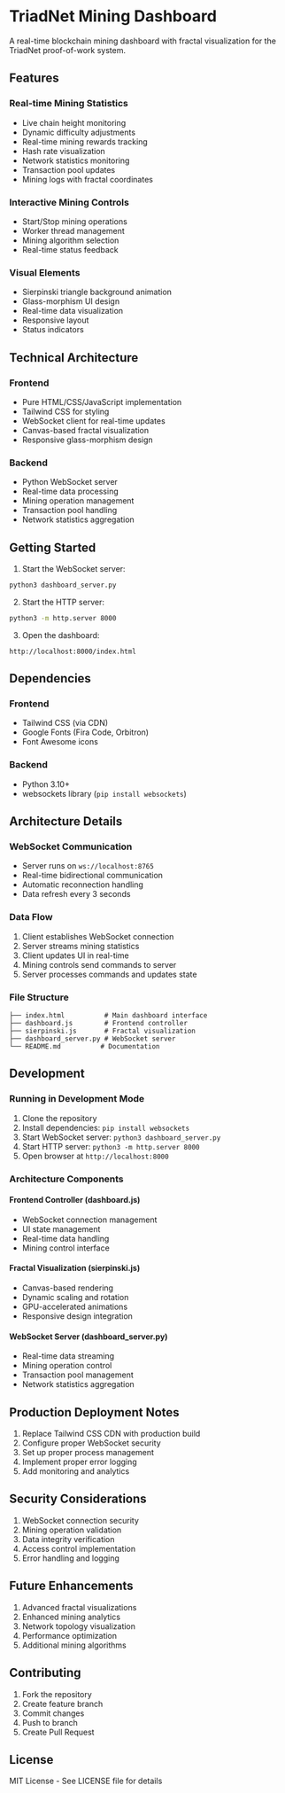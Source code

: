 # TriadNet Mining Dashboard

A real-time blockchain mining dashboard with fractal visualization for the TriadNet proof-of-work system.

## Features

### Real-time Mining Statistics
- Live chain height monitoring
- Dynamic difficulty adjustments
- Real-time mining rewards tracking
- Hash rate visualization
- Network statistics monitoring
- Transaction pool updates
- Mining logs with fractal coordinates

### Interactive Mining Controls
- Start/Stop mining operations
- Worker thread management
- Mining algorithm selection
- Real-time status feedback

### Visual Elements
- Sierpinski triangle background animation
- Glass-morphism UI design
- Real-time data visualization
- Responsive layout
- Status indicators

## Technical Architecture

### Frontend
- Pure HTML/CSS/JavaScript implementation
- Tailwind CSS for styling
- WebSocket client for real-time updates
- Canvas-based fractal visualization
- Responsive glass-morphism design

### Backend
- Python WebSocket server
- Real-time data processing
- Mining operation management
- Transaction pool handling
- Network statistics aggregation

## Getting Started

1. Start the WebSocket server:
```bash
python3 dashboard_server.py
```

2. Start the HTTP server:
```bash
python3 -m http.server 8000
```

3. Open the dashboard:
```
http://localhost:8000/index.html
```

## Dependencies

### Frontend
- Tailwind CSS (via CDN)
- Google Fonts (Fira Code, Orbitron)
- Font Awesome icons

### Backend
- Python 3.10+
- websockets library (`pip install websockets`)

## Architecture Details

### WebSocket Communication
- Server runs on `ws://localhost:8765`
- Real-time bidirectional communication
- Automatic reconnection handling
- Data refresh every 3 seconds

### Data Flow
1. Client establishes WebSocket connection
2. Server streams mining statistics
3. Client updates UI in real-time
4. Mining controls send commands to server
5. Server processes commands and updates state

### File Structure
```
├── index.html          # Main dashboard interface
├── dashboard.js        # Frontend controller
├── sierpinski.js       # Fractal visualization
├── dashboard_server.py # WebSocket server
└── README.md          # Documentation
```

## Development

### Running in Development Mode
1. Clone the repository
2. Install dependencies: `pip install websockets`
3. Start WebSocket server: `python3 dashboard_server.py`
4. Start HTTP server: `python3 -m http.server 8000`
5. Open browser at `http://localhost:8000`

### Architecture Components

#### Frontend Controller (dashboard.js)
- WebSocket connection management
- UI state management
- Real-time data handling
- Mining control interface

#### Fractal Visualization (sierpinski.js)
- Canvas-based rendering
- Dynamic scaling and rotation
- GPU-accelerated animations
- Responsive design integration

#### WebSocket Server (dashboard_server.py)
- Real-time data streaming
- Mining operation control
- Transaction pool management
- Network statistics aggregation

## Production Deployment Notes

1. Replace Tailwind CSS CDN with production build
2. Configure proper WebSocket security
3. Set up proper process management
4. Implement proper error logging
5. Add monitoring and analytics

## Security Considerations

1. WebSocket connection security
2. Mining operation validation
3. Data integrity verification
4. Access control implementation
5. Error handling and logging

## Future Enhancements

1. Advanced fractal visualizations
2. Enhanced mining analytics
3. Network topology visualization
4. Performance optimization
5. Additional mining algorithms

## Contributing

1. Fork the repository
2. Create feature branch
3. Commit changes
4. Push to branch
5. Create Pull Request

## License

MIT License - See LICENSE file for details
